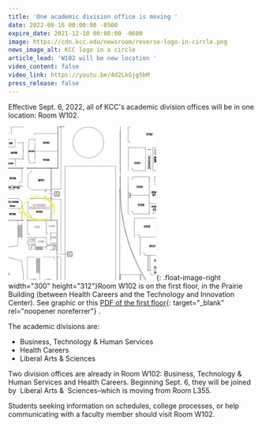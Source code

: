 ```yaml
---
title: 'One academic division office is moving '
date: 2022-08-16 00:00:00 -0500
expire_date: 2021-12-10 00:00:00 -0600
image: https://cdn.kcc.edu/newsroom/reverse-logo-in-circle.png
news_image_alt: KCC logo in a circle
article_lead: 'W102 will be new location '
video_content: false
video_link: https://youtu.be/4d2LkGjg5bM
press_release: false
---
```

Effective Sept. 6, 2022, all of KCC's academic division offices will be in one location: Room W102.

![](/uploads/2022/small-graphic-w102-location300x312.jpg){: .float-image-right width="300" height="312"}Room W102 is on the first floor, in the Prairie Building (between Health Careers and the Technology and Innovation Center). See graphic or this [PDF of the first floor](https://cdn.kcc.edu/newsroom/pdf/first-floor-5-22-highlightW102.pdf){: target="_blank" rel="noopener noreferrer"} .

The academic divisions are:

* Business, Technology & Human Services
* Health Careers
* Liberal Arts & Sciences

Two division offices are already in Room W102: Business, Technology & Human Services and Health Careers. Beginning Sept. 6, they will be joined by &nbsp;Liberal Arts &&nbsp; Sciences–which is moving from Room L355.

Students seeking information on schedules, college processes, or help communicating with a faculty member should visit Room W102.

&nbsp;

&nbsp;

&nbsp;

&nbsp;